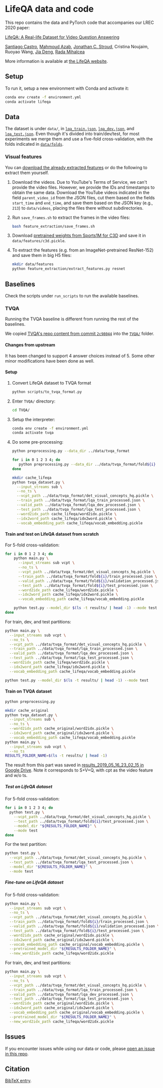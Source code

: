 # LifeQA data and code

This repo contains the data and PyTorch code that accompanies our LREC 2020 paper:

[LifeQA: A Real-life Dataset for Video Question Answering](https://www.aclweb.org/anthology/2020.lrec-1.536/)

[Santiago Castro](https://santi.uy),
[Mahmoud Azab](https://web.eecs.umich.edu/~mazab/),
[Jonathan C. Stroud](https://www.jonathancstroud.com/),
Cristina Noujaim,
Ruoyao Wang,
[Jia Deng](https://www.cs.princeton.edu/~jiadeng/),
[Rada Mihalcea](https://web.eecs.umich.edu/~mihalcea/)

More information is available at [the LifeQA website](https://lit.eecs.umich.edu/lifeqa).

## Setup

To run it, setup a new environment with Conda and activate it:

```bash
conda env create -f environment.yml
conda activate lifeqa
```

## Data

The dataset is under `data/`, in [`lqa_train.json`](data/lqa_train.json), [`lqa_dev.json`](data/lqa_dev.json),
and [`lqa_test.json`](data/lqa_test.json). Even though it's divided into train/dev/test, for most experiments we merge
them and use a five-fold cross-validation, with the folds indicated in [`data/folds`](data/folds).

### Visual features

You can [download the already extracted features](https://deepblue.lib.umich.edu/data/concern/data_sets/05741s53k)
or do the following to extract them yourself.

1. Download the videos. Due to YouTube's Terms of Service, we can't provide the video files. However, we provide the IDs
and timestamps to obtain the same data. Download the YouTube videos indicated in the field `parent_video_id` from the
JSON files, cut them based on the fields `start_time` and `end_time`, and save them based on the JSON key (e.g., `213`)
to `data/videos`, placing the files there without subdirectories.

2. Run `save_frames.sh` to extract the frames in the video files:

    ```bash
    bash feature_extraction/save_frames.sh
    ```

3. Download [pretrained weights from Sports1M for C3D](http://imagelab.ing.unimore.it/files/c3d_pytorch/c3d.pickle)
and save it in `data/features/c3d.pickle`.

4. To extract the features (e.g. from an ImageNet-pretrained ResNet-152) and save them in big H5 files:

    ```bash
    mkdir data/features
    python feature_extraction/extract_features.py resnet
    ```

## Baselines

Check the scripts under `run_scripts` to run the available baselines.

### TVQA

Running the TVQA baseline is different from running the rest of the baselines.

We copied [TVQA's repo content from commit `2c98044`](https://github.com/jayleicn/TVQA/tree/2c98044b949b470d0d31c1cf25cdff60bc673fb8)
into the [`TVQA/`](TVQA) folder.

#### Changes from upstream

It has been changed to support 4 answer choices instead of 5.
Some other minor modifications have been done as well.

#### Setup

1. Convert LifeQA dataset to TVQA format

    ```bash
    python scripts/to_tvqa_format.py
    ```

2. Enter `TVQA/` directory:

    ```bash
    cd TVQA/
    ```

3. Setup the interpreter:

    ```bash
    conda env create -f environment.yml
    conda activate tvqa
    ```

4. Do some pre-processing:

    ```bash
    python preprocessing.py --data_dir ../data/tvqa_format

    for i in 0 1 2 3 4; do
       python preprocessing.py --data_dir ../data/tvqa_format/fold${i}
    done

    mkdir cache_lifeqa
    python tvqa_dataset.py \
      --input_streams sub \
      --no_ts \
      --vcpt_path ../data/tvqa_format/det_visual_concepts_hq.pickle \
      --train_path ../data/tvqa_format/lqa_train_processed.json \
      --valid_path ../data/tvqa_format/lqa_dev_processed.json \
      --test_path ../data/tvqa_format/lqa_test_processed.json \
      --word2idx_path cache_lifeqa/word2idx.pickle \
      --idx2word_path cache_lifeqa/idx2word.pickle \
      --vocab_embedding_path cache_lifeqa/vocab_embedding.pickle
    ```

#### Train and test on LifeQA dataset from scratch

For 5-fold cross-validation:

```bash
for i in 0 1 2 3 4; do
    python main.py \
      --input_streams sub vcpt \
      --no_ts \
      --vcpt_path ../data/tvqa_format/det_visual_concepts_hq.pickle \
      --train_path ../data/tvqa_format/fold${i}/train_processed.json \
      --valid_path ../data/tvqa_format/fold${i}/validation_processed.json \
      --test_path ../data/tvqa_format/fold${i}/test_processed.json \
      --word2idx_path cache_lifeqa/word2idx.pickle \
      --idx2word_path cache_lifeqa/idx2word.pickle \
      --vocab_embedding_path cache_lifeqa/vocab_embedding.pickle

    python test.py --model_dir $(ls -t results/ | head -1) --mode test
done
```

For train, dev, and test partitions:

```bash
python main.py \
  --input_streams sub vcpt \
  --no_ts \
  --vcpt_path ../data/tvqa_format/det_visual_concepts_hq.pickle \
  --train_path ../data/tvqa_format/lqa_train_processed.json \
  --valid_path ../data/tvqa_format/lqa_dev_processed.json \
  --test_path ../data/tvqa_format/lqa_test_processed.json \
  --word2idx_path cache_lifeqa/word2idx.pickle \
  --idx2word_path cache_lifeqa/idx2word.pickle \
  --vocab_embedding_path cache_lifeqa/vocab_embedding.pickle

python test.py --model_dir $(ls -t results/ | head -1) --mode test
```

#### Train on TVQA dataset

```bash
python preprocessing.py

mkdir cache_original
python tvqa_dataset.py \
  --input_streams sub \
  --no_ts \
  --word2idx_path cache_original/word2idx.pickle \
  --idx2word_path cache_original/idx2word.pickle \
  --vocab_embedding_path cache_lifeqa/vocab_embedding.pickle
python main.py \
  --input_streams sub vcpt \
  --no_ts
RESULTS_FOLDER_NAME=$(ls -t results/ | head -1)
```

The result from this part was saved in
[results_2019_05_16_23_02_15 in Google Drive](https://drive.google.com/drive/folders/1stvXP_38a4lLB22M8s1ye2pgbM23aoyA?usp=sharing).
Note it corresponds to S+V+Q, with cpt as the video feature and w/o ts.

##### Test on LifeQA dataset

For 5-fold cross-validation:

```bash
for i in 0 1 2 3 4; do
  python test.py \
    --vcpt_path ../data/tvqa_format/det_visual_concepts_hq.pickle \
    --test_path ../data/tvqa_format/fold${i}/test_processed.json \
    --model_dir "${RESULTS_FOLDER_NAME}" \
    --mode test
done
```

For the test partition:

```bash
python test.py \
  --vcpt_path ../data/tvqa_format/det_visual_concepts_hq.pickle \
  --test_path ../data/tvqa_format/lqa_test_processed.json \
  --model_dir "${RESULTS_FOLDER_NAME}" \
  --mode test
```

##### Fine-tune on LifeQA dataset

For 5-fold cross-validation:

```bash
python main.py \
  --input_streams sub vcpt \
  --no_ts \
  --vcpt_path ../data/tvqa_format/det_visual_concepts_hq.pickle \
  --train_path ../data/tvqa_format/fold${i}/train_processed.json \
  --valid_path ../data/tvqa_format/fold${i}/validation_processed.json \
  --test_path ../data/tvqa_format/fold${i}/test_processed.json \
  --word2idx_path cache_original/word2idx.pickle \
  --idx2word_path cache_original/idx2word.pickle \
  --vocab_embedding_path cache_original/vocab_embedding.pickle \
  --pretrained_model_dir "${RESULTS_FOLDER_NAME}" \
  --new_word2idx_path cache_lifeqa/word2idx.pickle
```

For train, dev, and test partitions:

```bash
python main.py \
  --input_streams sub vcpt \
  --no_ts \
  --vcpt_path ../data/tvqa_format/det_visual_concepts_hq.pickle \
  --train_path ../data/tvqa_format/lqa_train_processed.json \
  --valid_path ../data/tvqa_format/lqa_dev_processed.json \
  --test_path ../data/tvqa_format/lqa_test_processed.json \
  --word2idx_path cache_original/word2idx.pickle \
  --idx2word_path cache_original/idx2word.pickle \
  --vocab_embedding_path cache_original/vocab_embedding.pickle \
  --pretrained_model_dir "${RESULTS_FOLDER_NAME}" \
  --new_word2idx_path cache_lifeqa/word2idx.pickle
```

## Issues

If you encounter issues while using our data or code, please
[open an issue in this repo](https://github.com/mmazab/LifeQA/issues/new).

## Citation

[BibTeX entry](https://www.aclweb.org/anthology/2020.lrec-1.536.bib).
